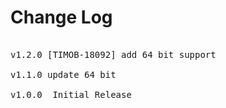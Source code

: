 # Change Log
<pre>

v1.2.0 [TIMOB-18092] add 64 bit support

v1.1.0 update 64 bit

v1.0.0	Initial Release
